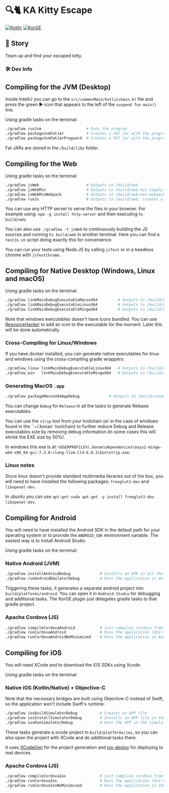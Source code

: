 # 🔍🐈 KA Kitty Escape

[![Kotlin](https://img.shields.io/badge/Kotlin-1.4.30-blue.svg?style=flat&logo=kotlin&logoColor=white)](http://kotlinlang.org)
[![KorGE](https://img.shields.io/badge/Korge-2.0.5.1-836DAC.svg)](https://korge.soywiz.com/)

## 📖 Story

Team up and find your escaped kitty.

### 🛠 Dev Info

## Compiling for the JVM (Desktop)

Inside IntelliJ you can go to the `src/commonMain/kotlin/main.kt` file and press the green ▶️ icon that appears to the
left of the `suspend fun main()` line.

Using gradle tasks on the terminal:

```bash
./gradlew runJvm                    # Runs the program
./gradlew packageJvmFatJar          # Creates a FAT Jar with the program
./gradlew packageJvmFatJarProguard  # Creates a FAT Jar with the program and applies Proguard to reduce the size
```

Fat JARs are stored in the `/build/libs` folder.

## Compiling for the Web

Using gradle tasks on the terminal:

```bash
./gradlew jsWeb                     # Outputs to /build/web
./gradlew jsWebMin                  # Outputs to /build/web-min (applying Dead Code Elimination)
./gradlew jsWebMinWebpack           # Outputs to /build/web-min-webpack (minimizing and grouping into a single bundle.js file)
./gradlew runJs                     # Outputs to /build/web, creates a small http server and opens a browser
```

You can use any HTTP server to serve the files in your browser. For example using: `npm -g install http-server` and then
executing `hs build/web`.

You can also use `./gradlew -t jsWeb` to continuously building the JS sources and running `hs build/web` in another
terminal. Here you can find a `testJs.sh` script doing exactly this for convenience.

You can run your tests using Node.JS by calling `jsTest` or in a headless chrome with `jsTestChrome`.

## Compiling for Native Desktop (Windows, Linux and macOS)

Using gradle tasks on the terminal:

```bash
./gradlew linkMainDebugExecutableMacosX64         # Outputs to /build/bin/macosX64/mainDebugExecutable/main.kexe
./gradlew linkMainDebugExecutableLinuxX64         # Outputs to /build/bin/linuxX64/mainDebugExecutable/main.kexe
./gradlew linkMainDebugExecutableMingwX64         # Outputs to /build/bin/mingwX64/mainDebugExecutable/main.exe
```

Note that windows executables doesn't have icons bundled. You can
use [ResourceHacker](http://www.angusj.com/resourcehacker/) to add an icon to the executable for the moment. Later this
will be done automatically.

### Cross-Compiling for Linux/Windows

If you have docker installed, you can generate native executables for linux and windows using the cross-compiling gradle
wrappers:

```bash
./gradlew_linux linkMainDebugExecutableLinuxX64   # Outputs to /build/web
./gradlew_win   linkMainDebugExecutableMingwX64   # Outputs to /build/web
```

### Generating MacOS `.app`

```bash
./gradlew packageMacosX64AppDebug             # Outputs to /build/unnamed-debug.app
```

You can change `Debug` for `Release` in all the tasks to generate Release executables.

You can use the `strip` tool from your toolchain (or in the case of windows found in the ``~/.konan` toolchain)
to further reduce Debug and Release executables size by removing debug information (in some cases this will shrink the
EXE size by 50%).

In windows this exe is
at: `%USERPROFILE%\.konan\dependencies\msys2-mingw-w64-x86_64-gcc-7.3.0-clang-llvm-lld-6.0.1\bin\strip.exe`.

### Linux notes

Since linux doesn't provide standard multimedia libraries out of the box, you will need to have installed the following
packages: `freeglut3-dev` and `libopenal-dev`.

In ubuntu you can use `apt-get`: `sudo apt-get -y install freeglut3-dev libopenal-dev`.

## Compiling for Android

You will need to have installed the Android SDK in the default path for your operating system or to provide
the `ANDROID_SDK` environment variable. The easiest way is to install Android Studio.

Using gradle tasks on the terminal:

### Native Android (JVM)

```bash
./gradlew installAndroidDebug             # Installs an APK in all the connected devices
./gradlew runAndroidEmulatorDebug         # Runs the application in an emulator
```

Triggering these tasks, it generates a separate android project into `build/platforms/android`. You can open it
in `Android Studio` for debugging and additional tasks. The KorGE plugin just delegates gradle tasks to that gradle
project.

### Apache Cordova (JS)

```bash
./gradlew compileCordovaAndroid           # Just compiles cordova from Android
./gradlew runCordovaAndroid               # Runs the application (dce'd, minimized and webpacked) in an Android device
./gradlew runCordovaAndroidNoMinimized    # Runs the application in Android without minimizing (so you can use `chrome://inspect` to debug the application easier)
```

## Compiling for iOS

You will need XCode and to download the iOS SDKs using Xcode.

Using gradle tasks on the terminal:

### Native iOS (Kotlin/Native) + Objective-C

Note that the necessary bridges are built using Objective-C instead of Swift, so the application won't include Swift's
runtime.

```bash
./gradlew iosBuildSimulatorDebug          # Creates an APP file
./gradlew iosInstallSimulatorDebug        # Installs an APP file in the simulator
./gradlew iosRunSimulatorDebug            # Runs the APP in the simulator

```

These tasks generate a xcode project in `build/platforms/ios`, so you can also open the project with XCode and do
additional tasks there.

It uses [XCodeGen](https://github.com/yonaskolb/XcodeGen) for the project generation
and [ios-deploy](https://github.com/ios-control/ios-deploy) for deploying to real devices.

### Apache Cordova (JS)

```bash
./gradlew compileCordovaIos               # Just compiles cordova from iOS
./gradlew runCordovaIos                   # Runs the application (dce'd, minimized and webpacked) in an iOS device
./gradlew runCordovaIosNoMinimized        # Runs the application in iOS without minimizing (so you can use Safari on macOS to debug the application easier)
```

